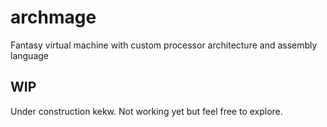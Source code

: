 # archmage
Fantasy virtual machine with custom processor architecture and assembly language 

## WIP
Under construction kekw. Not working yet but feel free to explore.
